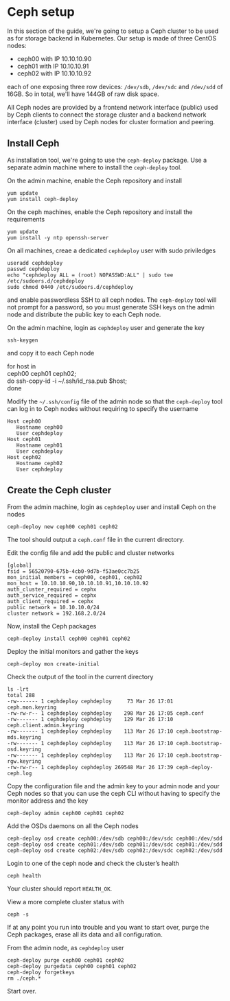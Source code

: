 # Ceph setup
In this section of the guide, we're going to setup a Ceph cluster to be used as for storage backend in Kubernetes. Our setup is made of three CentOS nodes:

   * ceph00 with IP 10.10.10.90
   * ceph01 with IP 10.10.10.91
   * ceph02 with IP 10.10.10.92

each of one exposing three row devices: ``/dev/sdb``, ``/dev/sdc`` and ``/dev/sdd`` of 16GB. So in total, we'll have 144GB of raw disk space.

All Ceph nodes are provided by a frontend network interface (public) used by Ceph clients to connect the storage cluster and a backend network interface (cluster) used by Ceph nodes for cluster formation and peering. 

## Install Ceph
As installation tool, we're going to use the ``ceph-deploy`` package. Use a separate admin machine where to install the ``ceph-deploy`` tool.

On the admin machine, enable the Ceph repository and install

    yum update 
    yum install ceph-deploy

On the ceph machines, enable the Ceph repository and install the requirements

    yum update
    yum install -y ntp openssh-server

On all machines, creae a dedicated ``cephdeploy`` user with sudo priviledges

    useradd cephdeploy
    passwd cephdeploy
    echo "cephdeploy ALL = (root) NOPASSWD:ALL" | sudo tee /etc/sudoers.d/cephdeploy
    sudo chmod 0440 /etc/sudoers.d/cephdeploy

and enable passwordless SSH to all ceph nodes. The ``ceph-deploy`` tool will not prompt for a password, so you must generate SSH keys on the admin node and distribute the public key to each Ceph node.

On the admin machine, login as ``cephdeploy`` user and generate the key

    ssh-keygen

and copy it to each Ceph node

for host in \
    ceph00 ceph01 ceph02; \
do ssh-copy-id -i ~/.ssh/id_rsa.pub $host; \
done

Modify the ``~/.ssh/config`` file of the admin node so that the ``ceph-deploy`` tool can log in to Ceph nodes without requiring to specify the username

    Host ceph00
       Hostname ceph00
       User cephdeploy
    Host ceph01
       Hostname ceph01
       User cephdeploy
    Host ceph02
       Hostname ceph02
       User cephdeploy

## Create the Ceph cluster
From the admin machine, login as ``cephdeploy`` user and install Ceph on the nodes

    ceph-deploy new ceph00 ceph01 ceph02

The tool should output a ``ceph.conf`` file in the current directory.

Edit the config file and add the public and cluster networks

    [global]
    fsid = 56520790-675b-4cb0-9d7b-f53ae0cc7b25
    mon_initial_members = ceph00, ceph01, ceph02
    mon_host = 10.10.10.90,10.10.10.91,10.10.10.92
    auth_cluster_required = cephx
    auth_service_required = cephx
    auth_client_required = cephx
    public network = 10.10.10.0/24
    cluster network = 192.168.2.0/24

Now, install the Ceph packages

    ceph-deploy install ceph00 ceph01 ceph02

Deploy the initial monitors and gather the keys

    ceph-deploy mon create-initial

Check the output of the tool in the current directory

    ls -lrt
    total 288
    -rw------- 1 cephdeploy cephdeploy     73 Mar 26 17:01 ceph.mon.keyring
    -rw-rw-r-- 1 cephdeploy cephdeploy    298 Mar 26 17:05 ceph.conf
    -rw------- 1 cephdeploy cephdeploy    129 Mar 26 17:10 ceph.client.admin.keyring
    -rw------- 1 cephdeploy cephdeploy    113 Mar 26 17:10 ceph.bootstrap-mds.keyring
    -rw------- 1 cephdeploy cephdeploy    113 Mar 26 17:10 ceph.bootstrap-osd.keyring
    -rw------- 1 cephdeploy cephdeploy    113 Mar 26 17:10 ceph.bootstrap-rgw.keyring
    -rw-rw-r-- 1 cephdeploy cephdeploy 269548 Mar 26 17:39 ceph-deploy-ceph.log

Copy the configuration file and the admin key to your admin node and your Ceph nodes so that you can use the ceph CLI without having to specify the monitor address and the key

    ceph-deploy admin ceph00 ceph01 ceph02

Add the OSDs daemons on all the Ceph nodes

    ceph-deploy osd create ceph00:/dev/sdb ceph00:/dev/sdc ceph00:/dev/sdd
    ceph-deploy osd create ceph01:/dev/sdb ceph01:/dev/sdc ceph01:/dev/sdd
    ceph-deploy osd create ceph02:/dev/sdb ceph02:/dev/sdc ceph02:/dev/sdd

Login to one of the ceph node and check the cluster’s health

    ceph health

Your cluster should report ``HEALTH_OK``.

View a more complete cluster status with

    ceph -s

If at any point you run into trouble and you want to start over, purge the Ceph packages, erase all its data and all configuration.

From the admin node, as ``cephdeploy`` user

    ceph-deploy purge ceph00 ceph01 ceph02
    ceph-deploy purgedata ceph00 ceph01 ceph02
    ceph-deploy forgetkeys
    rm ./ceph.*

Start over.

